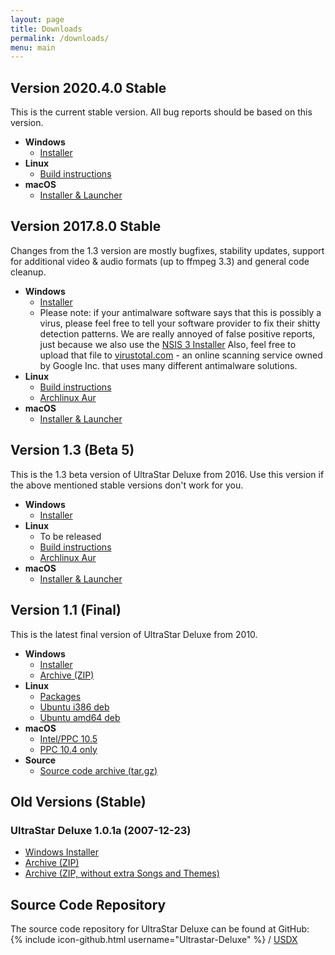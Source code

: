 ```yaml
---
layout: page
title: Downloads
permalink: /downloads/
menu: main
---
```


## Version 2020.4.0 Stable

This is the current stable version. All bug reports should be based on this version.

*  __Windows__
   - [Installer](https://github.com/UltraStar-Deluxe/USDX/releases/download/v2020.4.0/UltraStar.Deluxe_v2020.4.0.stable_installer.exe)
*  __Linux__
   - [Build instructions](https://github.com/UltraStar-Deluxe/USDX#compiling-on-linuxbsd-using-make)
*  __macOS__
   - [Installer & Launcher](https://github.com/UltraStar-Deluxe/USDX/releases/download/v2020.4.0/UltraStar.Deluxe-v2020.4.0.stable_macOS.dmg)


## Version 2017.8.0 Stable

Changes from the 1.3 version are mostly bugfixes, stability updates, support for additional video & audio formats (up to ffmpeg 3.3) and general code cleanup.

*  __Windows__
   - [Installer](https://github.com/UltraStar-Deluxe/USDX/releases/download/v2017.8.0/UltraStar.Deluxe_v2017.8.0.stable_installer.exe)
   - Please note: if your antimalware software says that this is possibly a virus, please feel free to tell your software provider to fix their shitty detection patterns. We are really annoyed of false positive reports, just because we also use the [NSIS 3 Installer](http://nsis.sourceforge.net/News) Also, feel free to upload that file to [virustotal.com](https://virustotal.com) - an online scanning service owned by Google Inc. that uses many different antimalware solutions.
*  __Linux__
   - [Build instructions](https://github.com/UltraStar-Deluxe/USDX#compiling-on-linuxbsd-using-make)
   - [Archlinux Aur](https://aur.archlinux.org/packages/ultrastardx-git)
*  __macOS__
   - [Installer & Launcher](https://github.com/UltraStar-Deluxe/USDX/releases/download/v2017.8.0/UltraStar.Deluxe_v2017.8.0.stable.dmg)


## Version 1.3 (Beta 5)

This is the 1.3 beta version of UltraStar Deluxe from 2016. Use this version if the above mentioned stable versions don't work for you.


*  __Windows__
   - [Installer](https://github.com/UltraStar-Deluxe/USDX/releases/download/v1.3.5-beta/UltraStar.Deluxe_v1.3.5.beta_installer.exe)
*  __Linux__
   - To be released
   - [Build instructions](https://github.com/UltraStar-Deluxe/USDX#compiling-on-linuxbsd-using-make)
   - [Archlinux Aur](https://aur.archlinux.org/packages/ultrastardx-git)
*  __macOS__
   - [Installer & Launcher](https://yaycdn.de/builds/osx/usdx/usdx_1_3_5_2017-02-27.dmg)

## Version 1.1 (Final)

This is the latest final version of UltraStar Deluxe from 2010.

*  __Windows__
   - [Installer](https://sourceforge.net/projects/ultrastardx/files/UltraStar%20Deluxe/Version%201.1%20final/ultrastardx-1.1-installer-full.exe/)
   - [Archive (ZIP)](https://sourceforge.net/projects/ultrastardx/files/UltraStar%20Deluxe/Version%201.1%20final/ultrastardx-1.1-full.zip/download)
*  __Linux__
   - [Packages](https://launchpad.net/~tobydox/+archive/ultrastardx/+packages)
   - [Ubuntu i386 deb](https://launchpad.net/~tobydox/+archive/ultrastardx/+files/ultrastar-deluxe_1.1.0-4_i386.deb)
   - [Ubuntu amd64 deb](https://launchpad.net/~tobydox/+archive/ultrastardx/+files/ultrastar-deluxe_1.1.0-4_amd64.deb)
*  __macOS__
   - [Intel/PPC 10.5](http://sourceforge.net/projects/ultrastardx/files/UltraStar%20Deluxe/Version%201.1%20final/UltraStarDeluxe-1.1.dmg/download)
   - [PPC 10.4 only](http://sourceforge.net/projects/ultrastardx/files/UltraStar%20Deluxe/Version%201.1%20final/UltraStarDeluxe-1.1%20%20%2810.4-PowerPC%29.dmg/download)
*  __Source__
   - [Source code archive (tar.gz)](http://sourceforge.net/projects/ultrastardx/files/UltraStar%20Deluxe/Version%201.1%20final/Sources/ultrastardx-1.1-src.tar.gz/download)

## Old Versions (Stable)

### UltraStar Deluxe 1.0.1a (2007-12-23)

*  [Windows Installer](http://downloads.sourceforge.net/ultrastardx/ultrastardx-101a-installer-full.exe)
*  [Archive (ZIP)](http://downloads.sourceforge.net/ultrastardx/ultrastardx-101a-full.zip)
*  [Archive (ZIP, without extra Songs and Themes)](http://downloads.sourceforge.net/ultrastardx/ultrastardx-101a-lite.zip)

## Source Code Repository

The source code repository for UltraStar Deluxe can be found at GitHub:  
{% include icon-github.html username="Ultrastar-Deluxe" %} /
[USDX](https://github.com/Ultrastar-Deluxe/USDX)

